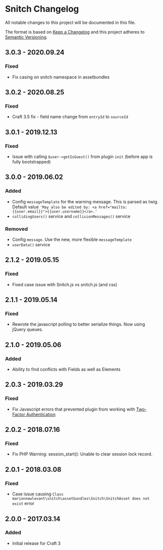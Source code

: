 # Snitch Changelog

All notable changes to this project will be documented in this file.

The format is based on [Keep a Changelog](http://keepachangelog.com/) and this project adheres to [Semantic Versioning](http://semver.org/).

## 3.0.3 - 2020.09.24
### Fixed
- Fix casing on snitch namespace in assetbundles

## 3.0.2 - 2020.08.25
### Fixed
- Craft 3.5 fix - field name change from `entryId` to `sourceId`

## 3.0.1 - 2019.12.13
### Fixed
- Issue with calling `$user->getIsGuest()` from plugin `init` (before app is fully bootstrapped)

## 3.0.0 - 2019.06.02
### Added
- Config `messageTemplate` for the warning message. This is parsed as twig. Default value `'May also be edited by: <a href="mailto:{{user.email}}">{{user.username}}</a>.'`
- `collidingUsers()` service and `collisionMessages()` service

### Removed
- Config `message`. Use the new, more flexible `messageTemplate`
- `userData()` service

## 2.1.2 - 2019.05.15
### Fixed
- Fixed case issue with Snitch.js vs snitch.js (and css)

## 2.1.1 - 2019.05.14
### Fixed
- Rewrote the javascript polling to better serialize things. Now using jQuery queues.

## 2.1.0 - 2019.05.06
### Added
- Ability to find conflicts with Fields as well as Elements

## 2.0.3 - 2019.03.29
### Fixed
- Fix Javascript errors that prevented plugin from working with [Two-Factor Authentication](https://plugins.craftcms.com/two-factor-authentication)

## 2.0.2 - 2018.07.16
### Fixed
- Fix PHP Warning: session_start(): Unable to clear session lock record.

## 2.0.1 - 2018.03.08
### Fixed
- Case issue causing `Class marionnewlevant\snitch\assetbundles\Snitch\SnitchAsset does not exist` error

## 2.0.0 - 2017.03.14
### Added
- Initial release for Craft 3
